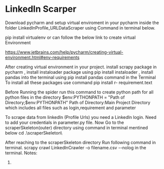 # Linkedln Scarper


Download pycharm and setup virtual enviroment in your pycharm inside the folder LinkedlnProfile_URLDataScraper using Command in terminal below. 

pip install virtualenv or can follow the below link to create virtual Environment

https://www.jetbrains.com/help/pycharm/creating-virtual-environment.html#env-requirements

After creating virtual environment in your project.
install scrapy package in pycharm ,
install instaloader package using pip install instaloader ,
install pandas into the terminal using pip install pandas command in the Terminal
To install all these packages use command pip install r- requirement.text 

Before Running the spider run this command to create python path for all python files in the directory
$env:PYTHONPATH = "Path of Directory;$env:PYTHONPATH"
Path of Directory:Main Project Directory which includes all files such as login,requirement and parameter


To scrape data from linkedln (Profile Urls) you need a Linkedln login.
Need to add your credentials in parameter.py file.
Now Go to the scraperSkeleton(outer) directory using command in terminal mentined below
cd .\scraperSkeleton\


After reaching to the scraperSkeleton directory
Run following command in terminal.
scrapy crawl LinkedlnCrawler -o filename.csv --nolog in the terminal.
Notes:

1)


